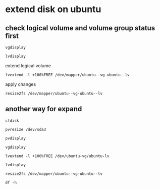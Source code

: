 # extend disk on ubuntu
## check logical volume and volume group status first
```
vgdisplay
```
```
lvdisplay
```
extend logical volume
```
lvextend -l +100%FREE /dev/mapper/ubuntu--vg-ubuntu--lv
```
apply changes
```
resize2fs /dev/mapper/ubuntu--vg-ubuntu--lv
```
## another way for expand
```
cfdisk
```
```
pvresize /dev/sda3
```
```
pvdisplay
```
```
vgdisplay
```
```
lvextend -l +100%FREE /dev/ubuntu-vg/ubuntu-lv
```
```
lvdisplay
```
```
resize2fs /dev/mapper/ubuntu--vg-ubuntu--lv
```
```
df -h
```